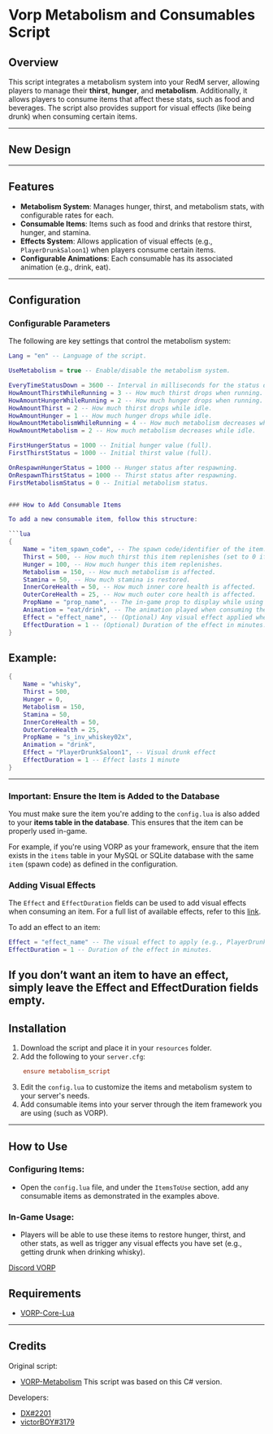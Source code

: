 # Vorp Metabolism and Consumables Script

## Overview

This script integrates a metabolism system into your RedM server, allowing players to manage their **thirst**, **hunger**, and **metabolism**. Additionally, it allows players to consume items that affect these stats, such as food and beverages. The script also provides support for visual effects (like being drunk) when consuming certain items.

---

## New Design



---

## Features

- **Metabolism System**: Manages hunger, thirst, and metabolism stats, with configurable rates for each.
- **Consumable Items**: Items such as food and drinks that restore thirst, hunger, and stamina.
- **Effects System**: Allows application of visual effects (e.g., `PlayerDrunkSaloon1`) when players consume certain items. 
- **Configurable Animations**: Each consumable has its associated animation (e.g., drink, eat).

---

## Configuration

### Configurable Parameters

The following are key settings that control the metabolism system:

```lua
Lang = "en" -- Language of the script.

UseMetabolism = true -- Enable/disable the metabolism system.

EveryTimeStatusDown = 3600 -- Interval in milliseconds for the status drop (3.6 seconds).
HowAmountThirstWhileRunning = 3 -- How much thirst drops when running.
HowAmountHungerWhileRunning = 2 -- How much hunger drops when running.
HowAmountThirst = 2 -- How much thirst drops while idle.
HowAmountHunger = 1 -- How much hunger drops while idle.
HowAmountMetabolismWhileRunning = 4 -- How much metabolism decreases while running.
HowAmountMetabolism = 2 -- How much metabolism decreases while idle.

FirstHungerStatus = 1000 -- Initial hunger value (full).
FirstThirstStatus = 1000 -- Initial thirst value (full).

OnRespawnHungerStatus = 1000 -- Hunger status after respawning.
OnRespawnThirstStatus = 1000 -- Thirst status after respawning.
FirstMetabolismStatus = 0 -- Initial metabolism status.


### How to Add Consumable Items

To add a new consumable item, follow this structure:

```lua
{
    Name = "item_spawn_code", -- The spawn code/identifier of the item.
    Thirst = 500, -- How much thirst this item replenishes (set to 0 if no thirst is restored).
    Hunger = 100, -- How much hunger this item replenishes.
    Metabolism = 150, -- How much metabolism is affected.
    Stamina = 50, -- How much stamina is restored.
    InnerCoreHealth = 50, -- How much inner core health is affected.
    OuterCoreHealth = 25, -- How much outer core health is affected.
    PropName = "prop_name", -- The in-game prop to display while using the item.
    Animation = "eat/drink", -- The animation played when consuming the item.
    Effect = "effect_name", -- (Optional) Any visual effect applied when consuming the item.
    EffectDuration = 1 -- (Optional) Duration of the effect in minutes.
}
```

## Example:
```lua
{
    Name = "whisky",
    Thirst = 500,
    Hunger = 0,
    Metabolism = 150,
    Stamina = 50,
    InnerCoreHealth = 50,
    OuterCoreHealth = 25,
    PropName = "s_inv_whiskey02x",
    Animation = "drink",
    Effect = "PlayerDrunkSaloon1", -- Visual drunk effect
    EffectDuration = 1 -- Effect lasts 1 minute
}
```

---
### **Important**: Ensure the Item is Added to the Database

You must make sure the item you're adding to the `config.lua` is also added to your **items table in the database**. This ensures that the item can be properly used in-game.

For example, if you're using VORP as your framework, ensure that the item exists in the `items` table in your MySQL or SQLite database with the same `item` (spawn code) as defined in the configuration.

### Adding Visual Effects

The `Effect` and `EffectDuration` fields can be used to add visual effects when consuming an item. For a full list of available effects, refer to this [link](https://github.com/femga/rdr3_discoveries/blob/master/graphics/animpostfx/animpostfx.lua).

To add an effect to an item:

```lua
Effect = "effect_name" -- The visual effect to apply (e.g., PlayerDrunkSaloon1).
EffectDuration = 1 -- Duration of the effect in minutes.
```
If you don’t want an item to have an effect, simply leave the Effect and EffectDuration fields empty.
---
## Installation

1. Download the script and place it in your `resources` folder.
2. Add the following to your `server.cfg`:
```cfg
    ensure metabolism_script
```
3. Edit the `config.lua` to customize the items and metabolism system to your server's needs.
4. Add consumable items into your server through the item framework you are using (such as VORP).

---

## How to Use


### Configuring Items:
- Open the `config.lua` file, and under the `ItemsToUse` section, add any consumable items as demonstrated in the examples above.

### In-Game Usage:
- Players will be able to use these items to restore hunger, thirst, and other stats, as well as trigger any visual effects you have set (e.g., getting drunk when drinking whisky).



[Discord VORP](https://discord.gg/23MPbQ6)

## Requirements
- [VORP-Core-Lua](https://github.com/VORPCORE/vorp-core-lua)

---

## Credits
Original script:
 - [VORP-Metabolism](https://github.com/VORPCORE/VORP-Metabolism) This script was based on this C# version.

Developers:
 - [DX#2201](https://github.com/DX-BR)
 - [victorBOY#3179](https://github.com/vWernay)
